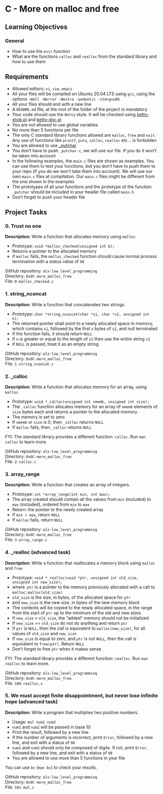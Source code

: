 # C - More on malloc and free

## Learning Objectives
### General
- How to use the `exit` function
- What are the functions `calloc` and `realloc` from the standard library and how to use them

## Requirements
- Allowed editors: `vi`, `vim`, `emacs`
- All your files will be compiled on Ubuntu 20.04 LTS using `gcc`, using the options `-Wall -Werror -Wextra -pedantic -std=gnu89`
- All your files should end with a new line
- A `README.md` file, at the root of the folder of the project is mandatory
- Your code should use the `Betty` style. It will be checked using [betty-style.pl](https://github.com/holbertonschool/Betty/blob/master/betty-style.pl) and [betty-doc.pl](https://github.com/holbertonschool/Betty/blob/master/betty-doc.pl)
- You are not allowed to use global variables
- No more than 5 functions per file
- The only C standard library functions allowed are `malloc`, `free` and `exit`. Any use of functions like `printf`, `puts`, `calloc`, `realloc` etc… is forbidden
- You are allowed to use [\_putchar](https://github.com/holbertonschool/_putchar.c/blob/master/_putchar.c)
- You don’t have to push `_putchar.c`, we will use our file. If you do it won’t be taken into account
- In the following examples, the `main.c` files are shown as examples. You can use them to test your functions, but you don’t have to push them to your repo (if you do we won’t take them into account). We will use our own `main.c` files at compilation. Our `main.c` files might be different from the one shown in the examples
- The prototypes of all your functions and the prototype of the function `_putchar` should be included in your header file called `main.h`
- Don’t forget to push your header file

## Project Tasks
### 0. Trust no one
**Description:** Write a function that allocates memory using `malloc`.
- Prototype: `void *malloc_checked(unsigned int b);`
- Returns a pointer to the allocated memory
- if `malloc` fails, the `malloc_checked` function should cause normal process termination with a status value of `98`

GitHub repository: `alx-low_level_programming` <br>
Directory: `0x0C-more_malloc_free` <br>
File: `0-malloc_checked.c` <br>

### 1. string_nconcat
**Description:** Write a function that concatenates two strings.
- Prototype: `char *string_nconcat(char *s1, char *s2, unsigned int n);`
- The returned pointer shall point to a newly allocated space in memory, which contains `s1`, followed by the first `n` bytes of `s2`, and null terminated
- If the function fails, it should return `NULL`
- If `n` is greater or equal to the length of `s2` then use the entire string `s2`
- if `NULL` is passed, treat it as an empty string

GitHub repository: `alx-low_level_programming` <br>
Directory: `0x0C-more_malloc_free` <br>
File: `1-string_nconcat.c` <br>

### 2. \_calloc
**Description:** Write a function that allocates memory for an array, using `malloc`.
- Prototype: `void *_calloc(unsigned int nmemb, unsigned int size);`
- The `_calloc` function allocates memory for an array of `nmemb` elements of `size` bytes each and returns a pointer to the allocated memory.
- The memory is set to zero
- If `nmemb` or `size` is 0, then `_calloc` returns `NULL`
- If `malloc` fails, then `_calloc` returns `NULL`

FYI: The standard library provides a different function: `calloc`. Run `man calloc` to learn more.

GitHub repository: `alx-low_level_programming` <br>
Directory: `0x0C-more_malloc_free` <br>
File: `2-calloc.c` <br>

### 3. array_range
**Description:** Write a function that creates an array of integers.
- Prototype: `int *array_range(int min, int max);`
- The array created should contain all the values from `min` (included) to `max` (included), ordered from `min` to `max`
- Return: the pointer to the newly created array
- If `min > max`, return `NULL`
- If `malloc` fails, return `NULL`

GitHub repository: `alx-low_level_programming` <br>
Directory: `0x0C-more_malloc_free` <br>
File: `3-array_range.c` <br>

### 4. \_realloc (advanced task)
**Description:** Write a function that reallocates a memory block using `malloc` and `free`
- Prototype: `void *_realloc(void *ptr, unsigned int old_size, unsigned int new_size);`
- where` ptr` is a pointer to the memory previously allocated with a call to `malloc`: `malloc(old_size)`
- `old_size` is the size, in bytes, of the allocated space for `ptr`
- and `new_size` is the new size, in bytes of the new memory block
- The contents will be copied to the newly allocated space, in the range from the start of `ptr` up to the minimum of the old and new sizes
- If `new_size` > `old_size`, the “added” memory should not be initialized
- If `new_size` == `old_size` do not do anything and return `ptr`
- If `ptr` is `NULL`, then the call is equivalent to `malloc(new_size)`, for all values of `old_size` and `new_size`
- If `new_size` is equal to zero, and `ptr` is not `NULL`, then the call is equivalent to `free(ptr)`. Return `NULL`
- Don’t forget to free `ptr` when it makes sense

FYI: The standard library provides a different function: `realloc`. Run `man realloc` to learn more.

GitHub repository: `alx-low_level_programming` <br>
Directory: `0x0C-more_malloc_free` <br>
File: `100-realloc.c` <br>

### 5. We must accept finite disappointment, but never lose infinite hope (advanced task)
**Description:** Write a program that multiplies two positive numbers.
- Usage: `mul num1 num2`
- `num1` and `num2` will be passed in base 10
- Print the result, followed by a new line
- If the number of arguments is incorrect, print `Error`, followed by a new line, and exit with a status of `98`
- `num1` and `num2` should only be composed of digits. If not, print `Error`, followed by a new line, and exit with a status of `98`
- You are allowed to use more than 5 functions in your file

You can use `bc` (`man bc`) to check your results.

GitHub repository: `alx-low_level_programming` <br>
Directory: `0x0C-more_malloc_free` <br>
File: `101-mul.c` <br>

